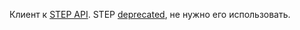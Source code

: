 Клиент к [STEP API](https://wiki.yandex-team.ru/sandbox/step/).
STEP [deprecated](https://clubs.at.yandex-team.ru/sandbox/3314), не нужно его использовать.

